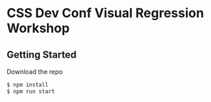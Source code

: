 # CSS Dev Conf Visual Regression Workshop

## Getting Started

Download the repo

```sh
$ npm install
$ npm run start
```



